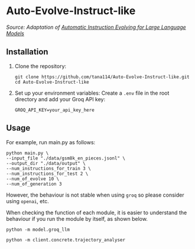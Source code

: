 # Auto-Evolve-Instruct-like

*Source: Adaptation of [Automatic Instruction Evolving for Large Language Models](https://arxiv.org/abs/2406.00770)*

## Installation

1. Clone the repository:
   ```
   git clone https://github.com/tana114/Auto-Evolve-Instruct-like.git
   cd Auto-Evolve-Instruct-like
   ```

2. Set up your environment variables:
   Create a `.env` file in the root directory and add your Groq API key:
   ```
   GROQ_API_KEY=your_api_key_here
   ```

## Usage

For example, run main.py as follows:
```
python main.py \
--input_file "./data/gsm8k_en_pieces.jsonl" \
--output_dir "./data/output" \
--num_instructions_for_train 3 \
--num_instructions_for_test 2 \
--num_of_evolve 10 \
--num_of_generation 3 
```

However, the behaviour is not stable when using `groq` so please consider using `openai`, etc.

When checking the function of each module, it is easier to understand the behaviour if you run the module by itself, as shown below.
```
python -m model.groq_llm
```

```
python -m client.concrete.trajectory_analyser
```



